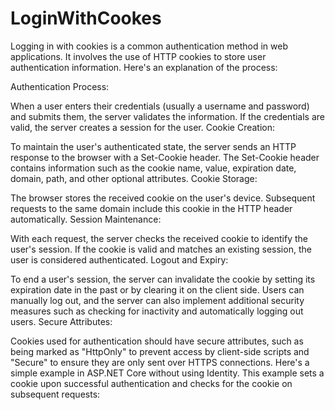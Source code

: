 # LoginWithCookes

Logging in with cookies is a common authentication method in web applications. It involves the use of HTTP cookies to store user authentication information. Here's an explanation of the process:

Authentication Process:

When a user enters their credentials (usually a username and password) and submits them, the server validates the information.
If the credentials are valid, the server creates a session for the user.
Cookie Creation:

To maintain the user's authenticated state, the server sends an HTTP response to the browser with a Set-Cookie header.
The Set-Cookie header contains information such as the cookie name, value, expiration date, domain, path, and other optional attributes.
Cookie Storage:

The browser stores the received cookie on the user's device. Subsequent requests to the same domain include this cookie in the HTTP header automatically.
Session Maintenance:

With each request, the server checks the received cookie to identify the user's session.
If the cookie is valid and matches an existing session, the user is considered authenticated.
Logout and Expiry:

To end a user's session, the server can invalidate the cookie by setting its expiration date in the past or by clearing it on the client side.
Users can manually log out, and the server can also implement additional security measures such as checking for inactivity and automatically logging out users.
Secure Attributes:

Cookies used for authentication should have secure attributes, such as being marked as "HttpOnly" to prevent access by client-side scripts and "Secure" to ensure they are only sent over HTTPS connections.
Here's a simple example in ASP.NET Core without using Identity. This example sets a cookie upon successful authentication and checks for the cookie on subsequent requests:
